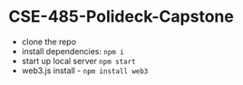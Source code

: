 # CSE-485-Polideck-Capstone

- clone the repo  
- install dependencies: ```npm i```  
- start up local server ```npm start```  
- web3.js install - ```npm install web3```
